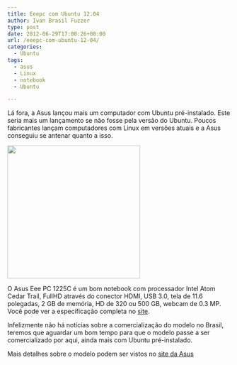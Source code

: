 ```yaml
---
title: Eeepc com Ubuntu 12.04
author: Ivan Brasil Fuzzer
type: post
date: 2012-06-29T17:00:26+00:00
url: /eeepc-com-ubuntu-12-04/
categories:
  - Ubuntu
tags:
  - asus
  - Linux
  - notebook
  - Ubuntu

---
```

Lá fora, a Asus lançou mais um computador com Ubuntu pré-instalado. Este seria mais um lançamento se não fosse pela versão do Ubuntu. Poucos fabricantes lançam computadores com Linux em versões atuais e a Asus conseguiu se antenar quanto a isso.

<p style="text-align: center;">
  <p>
    <a href="http://www.ubuntero.com.br/wp-content/uploads/2012/06/P_500.jpg"><img class="alignnone size-medium wp-image-3680 aligncenter" title="P_500" src="http://www.ubuntero.com.br/wp-content/uploads/2012/06/P_500-300x300.jpg" alt="" width="300" height="300" /></a>
  </p>
  
  <p>
    O Asus Eee PC 1225C é um bom notebook com processador Intel Atom Cedar Trail, FullHD através do conector HDMI, USB 3.0, tela de 11.6 polegadas, 2 GB de memória, HD de 320 ou 500 GB, webcam de 0.3 MP. Você pode ver a especificação completa no <a href="http://www.asus.com/Eee/Eee_PC/Eee_PC_1225C/#specifications">site</a>.
  </p>
  
  <p>
    Infelizmente não há notícias sobre a comercialização do modelo no Brasil, teremos que aguardar um bom tempo para que o modelo passe a ser comercializado por aqui, ainda mais com Ubuntu pré-instalado.
  </p>
  
  <p>
    Mais detalhes sobre o modelo podem ser vistos no <a href="http://www.asus.com/Eee/Eee_PC/Eee_PC_1225C/">site da Asus</a>
  </p>